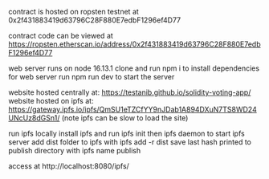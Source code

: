 contract is hosted on ropsten testnet at 0x2f431883419d63796C28F880E7edbF1296ef4D77

contract code can be viewed at https://ropsten.etherscan.io/address/0x2f431883419d63796C28F880E7edbF1296ef4D77

web server runs on node 16.13.1
clone and run npm i to install dependencies for web server
run npm run dev to start the server

website hosted centrally at: https://testanib.github.io/solidity-voting-app/
website hosted on ipfs at: https://gateway.ipfs.io/ipfs/QmSU1eTZCfYY9nJDab1A894DXuN7TS8WD24UNcUz8dGSn1/
(note ipfs can be slow to load the site)

run ipfs locally 
install ipfs and run ipfs init then ipfs daemon to start ipfs server
add dist folder to ipfs with ipfs add -r dist
save last hash printed to publish directory with ipfs name publish <hash here>

access at http://localhost:8080/ipfs/<hash>

